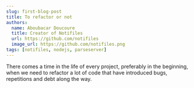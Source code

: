 ```yaml
---
slug: first-blog-post
title: To refactor or not
authors:
  name: Aboubacar Doucoure
  title: Creator of Notifiles
  url: https://github.com/notifiles
  image_url: https://github.com/notifiles.png
tags: [notifiles, nodejs, parseserver]
---
```


There comes a time in the life of every project, preferably in the beginning, when we need to refactor a lot of code that have introduced bugs, repetitions and debt along the way. 